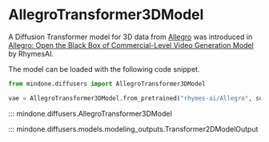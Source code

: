 <!-- Copyright 2024 The HuggingFace Team. All rights reserved.

Licensed under the Apache License, Version 2.0 (the "License"); you may not use this file except in compliance with
the License. You may obtain a copy of the License at

http://www.apache.org/licenses/LICENSE-2.0

Unless required by applicable law or agreed to in writing, software distributed under the License is distributed on
an "AS IS" BASIS, WITHOUT WARRANTIES OR CONDITIONS OF ANY KIND, either express or implied. See the License for the
specific language governing permissions and limitations under the License. -->

# AllegroTransformer3DModel

A Diffusion Transformer model for 3D data from [Allegro](https://github.com/rhymes-ai/Allegro) was introduced in [Allegro: Open the Black Box of Commercial-Level Video Generation Model](https://huggingface.co/papers/2410.15458) by RhymesAI.

The model can be loaded with the following code snippet.

```python
from mindone.diffusers import AllegroTransformer3DModel

vae = AllegroTransformer3DModel.from_pretrained("rhymes-ai/Allegro", subfolder="transformer", mindspore_dtype=ms.bfloat16)
```

::: mindone.diffusers.AllegroTransformer3DModel

::: mindone.diffusers.models.modeling_outputs.Transformer2DModelOutput
